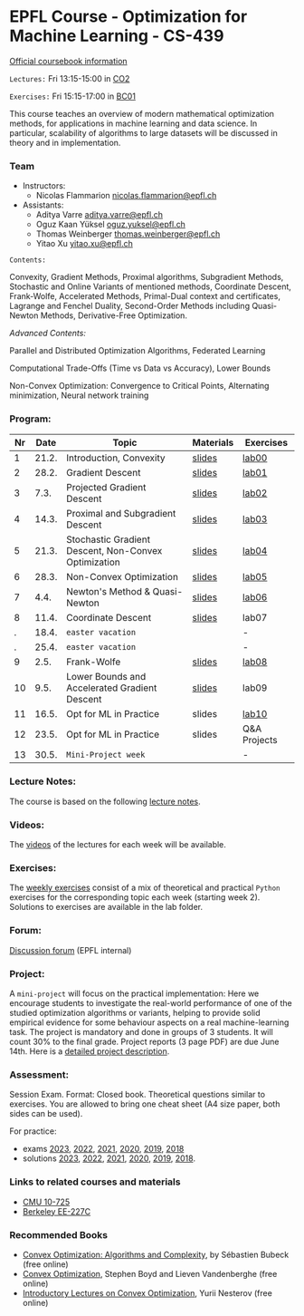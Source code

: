 # EPFL Course - Optimization for Machine Learning - CS-439

[Official coursebook information](http://edu.epfl.ch/coursebook/en/optimization-for-machine-learning-CS-439)

`Lectures:` Fri 13:15-15:00 in [CO2](https://plan.epfl.ch/?room==CO%202)

`Exercises:` Fri 15:15-17:00 in [BC01](https://plan.epfl.ch/?room==BC%2001)

This course teaches an overview of modern mathematical optimization methods, for applications in machine learning and data science. In particular, scalability of algorithms to large datasets will be discussed in theory and in implementation.

### Team
 - Instructors: 
   - Nicolas Flammarion [nicolas.flammarion@epfl.ch](mailto:nicolas.flammarion@epfl.ch)
 - Assistants:
   - Aditya Varre [aditya.varre@epfl.ch](mailto:aditya.varre@epfl.ch)
   - Oguz Kaan Yüksel [oguz.yuksel@epfl.ch](mailto:oguz.yuksel@epfl.ch)
   - Thomas Weinberger [thomas.weinberger@epfl.ch](mailto:thomas.weinberger@epfl.ch)
   - Yitao Xu [yitao.xu@epfl.ch](mailto:yitao.xu@epfl.ch)

 

   
`Contents:`

Convexity, Gradient Methods, Proximal algorithms, Subgradient Methods, Stochastic and Online Variants of mentioned methods, Coordinate Descent, Frank-Wolfe, Accelerated Methods, Primal-Dual context and certificates, Lagrange and Fenchel Duality, Second-Order Methods including Quasi-Newton Methods, Derivative-Free Optimization.

*Advanced Contents:*

Parallel and Distributed Optimization Algorithms, Federated Learning

Computational Trade-Offs (Time vs Data vs Accuracy), Lower Bounds

Non-Convex Optimization: Convergence to Critical Points, Alternating minimization, Neural network training

### Program:
| Nr | Date  | Topic                                                 | Materials                                                                                                  | Exercises                             |
| -- | ----- | ----------------------------------------------------- | ---------------------------------------------------------------------------------------------------------- | ------------------------------------- |
| 1  | 21.2. | Introduction, Convexity                               |  [slides](../../raw/master/slides/lecture01.pdf)| [lab00](../../raw/master/labs/ex00/exercise00.pdf)|
| 2  | 28.2.  | Gradient Descent                                      |  [slides](../../raw/master/slides/lecture02.pdf)| [lab01](../../raw/master/labs/ex01/exercise01.pdf) |
| 3  | 7.3.  | Projected Gradient Descent                            |   [slides](../../raw/master/slides/lecture03.pdf) | [lab02](../../raw/master/labs/ex02/exercise02.pdf)|
| 4  | 14.3. | Proximal and Subgradient Descent                      |  [slides](../../raw/master/slides/lecture04.pdf) |  [lab03](../../raw/master/labs/ex03/exercise03.pdf) |
| 5  | 21.3. | Stochastic Gradient Descent, Non-Convex Optimization  |  [slides](../../raw/master/slides/lecture05.pdf)  | [lab04](../../raw/master/labs/ex04/exercise04.pdf) |
| 6  | 28.3. | Non-Convex Optimization                               | [slides](../../raw/master/slides/lecture06.pdf)  | [lab05](../../raw/master/labs/ex05/exercise05.pdf) |
| 7  | 4.4. | Newton's Method & Quasi-Newton                        | [slides](../../raw/master/slides/lecture07.pdf)  | [lab06](../../raw/master/labs/ex06/exercise06.pdf) |
| 8  | 11.4. | Coordinate Descent                                    |  [slides](../../raw/master/slides/lecture08.pdf)  | lab07 |
| .  | 18.4. | `easter vacation`                                     |                                                                                                            | -                                     |
| .  | 25.4.  | `easter vacation`                                     |                                                                                                            | -                                     |
| 9  |  2.5. | Frank-Wolfe                                           |  [slides](../../raw/master/slides/lecture09.pdf)  | [lab08](../../raw/master/labs/ex08/exercise08.pdf) |
| 10 | 9.5. | Lower Bounds and Accelerated Gradient Descent |   [slides](../../raw/master/slides/lecture10.pdf)    | lab09|
| 11 | 16.5.  | Opt for ML in Practice                                |  slides                                                    | [lab10](../../raw/master/labs/ex06/exercise06.pdf) | 
| 12 | 23.5.  | Opt for ML in Practice                                |  slides                                                     | Q&A Projects                          |
| 13 | 30.5. | `Mini-Project week`                                   |                                                                                                            | -                                     |

### Lecture Notes:
The course is based on the following [lecture notes](../../raw/master/lecture_notes/lecture-notes.pdf).

### Videos:
The [videos](https://mediaspace.epfl.ch/channel/CS-439+Optimization+for+machine+learning/31980) of the lectures for each week will be available.

### Exercises:
The [weekly exercises](../../tree/master/labs/) consist of a mix of theoretical and practical `Python` exercises for the corresponding topic each week (starting week 2). Solutions to exercises are available in the lab folder.

### Forum:
[Discussion forum](https://edstem.org/eu/courses/2015/discussion/) (EPFL internal)

### Project:
A `mini-project` will focus on the practical implementation: Here we encourage students to investigate the real-world performance of one of the studied optimization algorithms or variants, helping to provide solid empirical evidence for some behaviour aspects on a real machine-learning task. The project is mandatory and done in groups of 3 students. It will count 30% to the final grade. Project reports (3 page PDF) are due June 14th. Here is a [detailed project description](../../raw/master/labs/mini-project/miniproject_description.pdf).

### Assessment:
Session Exam. Format: Closed book. Theoretical questions similar to exercises. You are allowed to bring one cheat sheet (A4 size paper, both sides can be used).

For practice: 
- exams [2023](../../raw/master/exams/exam2023.pdf), [2022](../../raw/master/exams/exam2022.pdf), [2021](../../raw/master/exams/exam2021.pdf), [2020](../../raw/master/exams/exam2020.pdf), [2019](../../raw/master/exams/exam2019.pdf), [2018](../../raw/master/exams/exam2018.pdf)
- solutions [2023](../../raw/master/exams/exam2023solutions.pdf), [2022](../../raw/master/exams/exam2022solutions.pdf), [2021](../../raw/master/exams/exam2021solutions.pdf), [2020](../../raw/master/exams/exam2020solutions.pdf), [2019](../../raw/master/exams/exam2019solutions.pdf), [2018](../../raw/master/exams/exam2018solutions.pdf).

### Links to related courses and materials 
 - [CMU 10-725](https://www.stat.cmu.edu/~ryantibs/convexopt-F18/)
 - [Berkeley EE-227C](https://ee227c.github.io/)
 
### Recommended Books
 - [Convex Optimization: Algorithms and Complexity](https://arxiv.org/pdf/1405.4980.pdf), by Sébastien Bubeck (free online)
 - [Convex Optimization](http://stanford.edu/~boyd/cvxbook/), Stephen Boyd and Lieven Vandenberghe (free online)
 - [Introductory Lectures on Convex Optimization](http://citeseerx.ist.psu.edu/viewdoc/download?doi=10.1.1.693.855&rep=rep1&type=pdf), Yurii Nesterov (free online)
